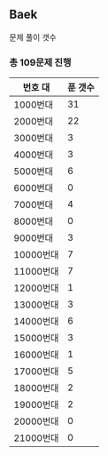## Baek

문제 풀이 갯수

### 총 109문제 진행

번호 대 | 푼 갯수
--------- | -------
1000번대 | 31
2000번대 | 22
3000번대 | 3
4000번대 | 3
5000번대 | 6
6000번대 | 0
7000번대 | 4
8000번대 | 0
9000번대 | 3
10000번대 | 7
11000번대 | 7
12000번대 | 1
13000번대 | 3
14000번대 | 6
15000번대 | 3
16000번대 | 1
17000번대 | 5
18000번대 | 2
19000번대 | 2
20000번대 | 0
21000번대 | 0
